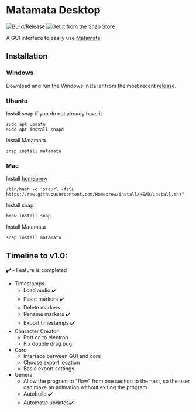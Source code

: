 # Matamata Desktop

[![Build/Release](https://github.com/Matamata-Animator/Desktop/actions/workflows/build.yml/badge.svg)](https://github.com/Matamata-Animator/Desktop/actions/workflows/build.yml) [![Get it from the Snap Store](https://snapcraft.io/static/images/badges/en/snap-store-black.svg)](https://snapcraft.io/matamata)

A GUI interface to easily use [Matamata](https://github.com/Matamata-Animator/Matamata)

## Installation

### Windows

Download and run the Windows installer from the most recent [release](https://github.com/Matamata-Animator/Desktop/releases).

### Ubuntu

Install snap if you do not already have it

```shell
sudo apt update
sudo apt install snapd
```

Install Matamata

```shell
snap install matamata
```

### Mac

Install [homebrew](https://brew.sh/#install)

```shell
/bin/bash -c "$(curl -fsSL https://raw.githubusercontent.com/Homebrew/install/HEAD/install.sh)"
```

Install snap

```shell
brew install snap
```

Install Matamata

```shell
snap install matamata
```



## Timeline to v1.0:

:heavy_check_mark: - Feature is completed

- Timestamps
  - Load audio :heavy_check_mark:
  - Place markers :heavy_check_mark:
  - Delete markers
  - Rename markers :heavy_check_mark:
  - Export timestamps :heavy_check_mark:
- Character Creator
  - Port cc to electron
  - Fix double drag bug
- Core
  - Interface between GUI and core
  - Choose export location
  - Basic export settings
- General
  - Allow the program to "flow" from one section to the next, so the user can make an animation without exiting the program
  - Autobuild :heavy_check_mark:
  - Automatic updates:heavy_check_mark:
